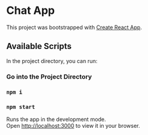 # Chat App

This project was bootstrapped with [Create React App](https://github.com/facebook/create-react-app).

## Available Scripts

In the project directory, you can run:

### Go into the Project Directory
### `npm i`
### `npm start`

Runs the app in the development mode.\
Open [http://localhost:3000](http://localhost:3000) to view it in your browser.

